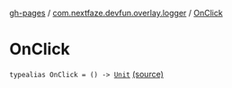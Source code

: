 [gh-pages](../index.md) / [com.nextfaze.devfun.overlay.logger](index.md) / [OnClick](./-on-click.md)

# OnClick

`typealias OnClick = () -> `[`Unit`](https://kotlinlang.org/api/latest/jvm/stdlib/kotlin/-unit/index.html) [(source)](https://github.com/NextFaze/dev-fun/tree/master/devfun/src/main/java/com/nextfaze/devfun/overlay/logger/Logger.kt#L26)